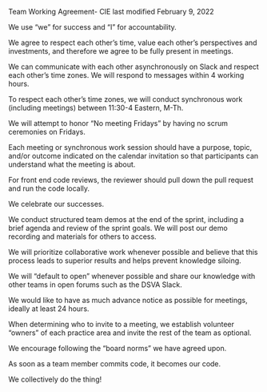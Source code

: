 Team Working Agreement- CIE
last modified February 9, 2022

We use “we” for success and “I” for accountability.

We agree to respect each other’s time, value each other’s perspectives and investments, and therefore we agree to be fully present in meetings.

We can communicate with each other asynchronously on Slack and respect each other’s time zones. We will respond to messages within 4 working hours.

To respect each other’s time zones, we will conduct synchronous work (including meetings) between 11:30-4 Eastern, M-Th.

We will attempt to honor “No meeting Fridays” by having no scrum ceremonies on Fridays.

Each meeting or synchronous work session should have a purpose, topic, and/or outcome indicated on the calendar invitation so that participants can understand what the meeting is about.

For front end code reviews, the reviewer should pull down the pull request and run the code locally.

We celebrate our successes.

We conduct structured team demos at the end of the sprint, including a brief agenda and review of the sprint goals. We will post our demo recording and materials for others to access.

We will prioritize collaborative work whenever possible and believe that this process leads to superior results and helps prevent knowledge siloing.

We will “default to open” whenever possible and share our knowledge with other teams in open forums such as the DSVA Slack.

We would like to have as much advance notice as possible for meetings, ideally at least 24 hours.

When determining who to invite to a meeting, we establish volunteer “owners” of each practice area and invite the rest of the team as optional.

We encourage following the “board norms” we have agreed upon.

As soon as a team member commits code, it becomes our code.

We collectively do the thing!
